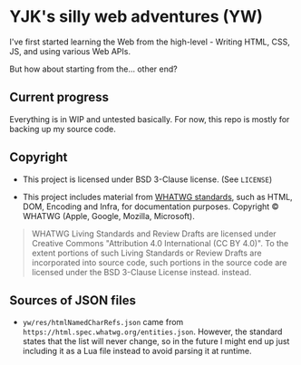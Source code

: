 # YJK's silly web adventures (YW)

I've first started learning the Web from the high-level - Writing HTML, CSS, JS, and using various Web APIs.

But how about starting from the... other end?

## Current progress

Everything is in WIP and untested basically. For now, this repo is mostly for backing up my source code.

## Copyright

- This project is licensed under BSD 3-Clause license. (See `LICENSE`)

- This project includes material from [WHATWG standards](https://whatwg.org/ipr-policy#711-living-standards-and-review-drafts), such as HTML, DOM, Encoding and Infra, for documentation purposes. Copyright © WHATWG (Apple, Google, Mozilla, Microsoft).

> WHATWG Living Standards and Review Drafts are licensed under Creative Commons "Attribution 4.0 International (CC BY 4.0)". To the extent portions of such Living Standards or Review Drafts are incorporated into source code, such portions in the source code are licensed under the BSD 3-Clause License instead. instead.

## Sources of JSON files

- `yw/res/htmlNamedCharRefs.json` came from `https://html.spec.whatwg.org/entities.json`. However, the standard states that the list will never change, so in the future I might end up just including it as a Lua file instead to avoid parsing it at runtime.
